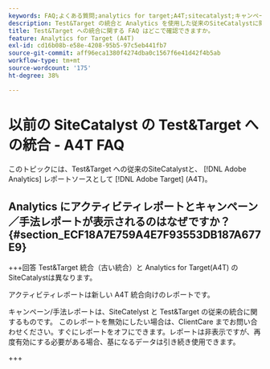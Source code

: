 ```yaml
---
keywords: FAQ;よくある質問;analytics for target;A4T;sitecatalyst;キャンペーンレシピ;テスト;Target;統合
description: Test&Target の統合と Analytics を使用した従来のSiteCatalystに関するよくある質問に対する回答を見つけます。 [!DNL Target] (A4T)。
title: Test&Target への統合に関する FAQ はどこで確認できますか。
feature: Analytics for Target (A4T)
exl-id: cd16b08b-e58e-4208-95b5-97c5eb441fb7
source-git-commit: aff96eca1380f4274dba0c1567f6e41d42f4b5ab
workflow-type: tm+mt
source-wordcount: '175'
ht-degree: 38%

---
```


# 以前の SiteCatalyst の Test&amp;Target への統合 - A4T FAQ

このトピックには、Test&amp;Target への従来のSiteCatalystと、 [!DNL Adobe Analytics] レポートソースとして [!DNL Adobe Target] (A4T)。

## Analytics にアクティビティレポートとキャンペーン／手法レポートが表示されるのはなぜですか？ {#section_ECF18A7E759A4E7F93553DB187A677E9}

+++回答 Test&amp;Target 統合（古い統合）と Analytics for Target(A4T) のSiteCatalystは異なります。

アクティビティレポートは新しい A4T 統合向けのレポートです。

キャンペーン/手法レポートは、SiteCatelyst と Test&amp;Target の従来の統合に関するものです。 このレポートを無効にしたい場合は、ClientCare までお問い合わせください。すぐにレポートをオフにできます。レポートは非表示ですが、再度有効にする必要がある場合、基になるデータは引き続き使用できます。

+++